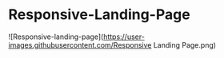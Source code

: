 # Responsive-Landing-Page
![Responsive-landing-page](https://user-images.githubusercontent.com/Responsive Landing Page.png) 
